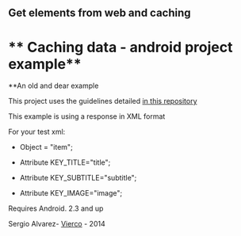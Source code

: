 ## Get elements from web and caching
** Caching data - android project example**
=================================

**An old and dear example



This project uses the guidelines detailed [in this repository](https://github.com/Vierco/android_guidelines)
 
This example is using a response in XML format   

For your test xml:

- Object = "item";

- Attribute KEY_TITLE="title";

- Attribute KEY_SUBTITLE="subtitle";

- Attribute KEY_IMAGE="image";

Requires Android. 2.3 and up   


Sergio Alvarez- [Vierco](https://www.twitter.com/Vierco) - 2014   




